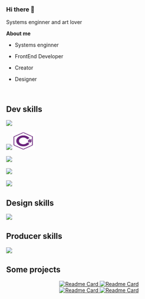 <h3>Hi there 👋</h3>
<p dir="auto">Systems enginner and art lover</p>
<p><strong>About me</strong></p>
<ul dir="auto">
  <li>
  <p dir="auto">Systems enginner</p>
  </li>
  <li>
  <p dir="auto">FrontEnd Developer</p>
  </li>
  <li>
  <p dir="auto">Creator</p>
  </li>
  <li>
  <p dir="auto">Designer</p>
  </li>
</ul>
</br>
<div>
  <h2>Dev skills</h2>
      <p><img src="https://skillicons.dev/icons?i=js,typescript,react,vite,androidstudio" /></p>
      <p><img src="https://skillicons.dev/icons?i=java,php"/><img src="https://github.com/devicons/devicon/blob/master/icons/csharp/csharp-line.svg" width="62" height="48"></p>
      <p><img src="https://skillicons.dev/icons?i=ruby,rails,postgres,mysql"/></p>
      <p><img src="https://skillicons.dev/icons?i=html,css,styledcomponents,emotion" /></p>
      <p><img src="https://skillicons.dev/icons?i=git,github,linux" /></p>
  <h2>Design skills</h2>
      <p><img src="https://skillicons.dev/icons?i=ai,ae,ps,pr,xd,blender,figma" /></p>
  <h2>Producer skills</h2>
      <p><img src="https://skillicons.dev/icons?i=ableton" /></p>
  <h2>Some projects</h2>
  <div align="center">
    <a href="https://github.com/AntMient/GetThatHome">
    <img src="https://github-readme-stats.vercel.app/api/pin/?username=antmient&repo=GetThatHome" alt="Readme Card" data-canonical-src="" style="max-width: 100%;">
    </a>
    <a href="https://github.com/AntMient/CliviaGenerator">
    <img src="https://github-readme-stats.vercel.app/api/pin/?username=antmient&repo=CliviaGenerator" alt="Readme Card" data-canonical-src="" style="max-width: 100%;">
    </a>
  </div>
  <div align="center">
    <a href="https://github.com/AntMient/Contactable">
    <img src="https://github-readme-stats.vercel.app/api/pin/?username=antmient&repo=Contactable" alt="Readme Card" data-canonical-src="" style="max-width: 100%;">
    </a>
    <a href="https://github.com/AntMient/Planifica">
    <img src="https://github-readme-stats.vercel.app/api/pin/?username=antmient&repo=Planifica" alt="Readme Card" data-canonical-src="" style="max-width: 100%;">
    </a>
   </div>
